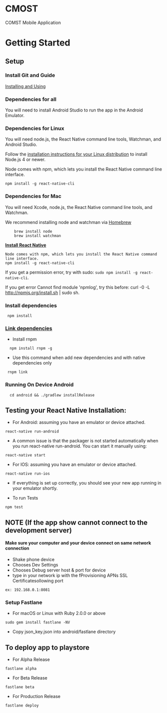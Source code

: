 # CMOST

COMST Mobile Application

# Getting Started

## Setup
### Install Git and Guide
[Installing and Using](http://rogerdudler.github.io/git-guide/)

### Dependencies for all

You will need to install Android Studio to run the app in the Android Emulator.

### Dependencies for Linux

You will need node.js, the React Native command line tools, Watchman, and Android Studio.

Follow the [installation instructions for your Linux distribution](https://nodejs.org/en/download/package-manager/) to install Node.js 4 or newer.

Node comes with npm, which lets you install the React Native command line interface.

```
npm install -g react-native-cli
```

### Dependencies for Mac

You will need Xcode, node.js, the React Native command line tools, and Watchman.

We recommend installing node and watchman via [Homebrew](http://brew.sh/)

```
    brew install node
    brew install watchman
```

__[Install React Native](https://facebook.github.io/react-native/docs/getting-started.html#content)__
 ```
 Node comes with npm, which lets you install the React Native command line interface.
 npm install -g react-native-cli
 ```

If you get a permission error, try with sudo: `sudo npm install -g react-native-cli`.

If you get error Cannot find module 'npmlog', try this before: curl -0 -L http://npmjs.org/install.sh | sudo sh.


### Install dependencies

 ```
  npm install
 ```

### [Link dependencies](https://facebook.github.io/react-native/docs/linking-libraries-ios.html)

* Install rnpm

```
  npm install rnpm -g
```
* Use this command when add new dependencies and with native dependencies only
 ```
  rnpm link
 ```

### Running On Device Android

```
  cd android && ./gradlew installRelease
```

## Testing your React Native Installation:

* For Android: assuming you have an emulator or device attached.

```
react-native run-android
```

* A common issue is that the packager is not started automatically when you run react-native run-android. You can start it manually using:

```
react-native start
```

* For IOS: assuming you have an emulator or device attached.

```
react-native run-ios
```

* If everything is set up correctly, you should see your new app running in your emulator shortly.


* To run Tests

```
npm test
```

## NOTE (If the app show cannot connect to the development server)

#### Make sure your computer and your device connect on same network connection

* Shake phone device
* Chooses Dev Settings
* Chooses Debug server host & port for device
* type in your network ip with the fProvisioning APNs SSL Certificatesollowing port

 ```
ex: 192.168.0.1:8081
 ```

### Setup Fastlane

* For macOS or Linux with Ruby 2.0.0 or above

 ```
sudo gem install fastlane -NV
 ```
 
 * Copy json_key.json into android/fastlane directory
 
 ## To deploy app to playstore
 
 * For Alpha Release
 ```
fastlane alpha
 ```
 
 * For Beta Release
 ```
fastlane beta
 ```
 
 * For Production Release
 ```
fastlane deploy
 ```
